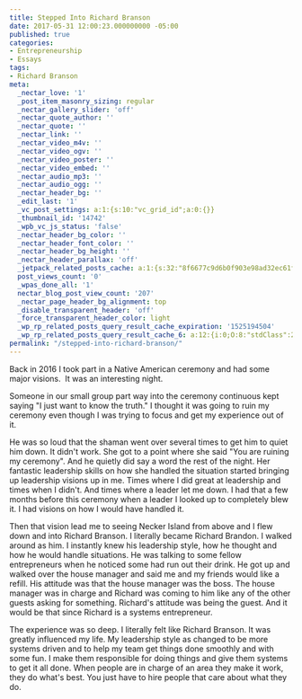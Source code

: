 ```yaml
---
title: Stepped Into Richard Branson
date: 2017-05-31 12:00:23.000000000 -05:00
published: true
categories:
- Entrepreneurship
- Essays
tags:
- Richard Branson
meta:
  _nectar_love: '1'
  _post_item_masonry_sizing: regular
  _nectar_gallery_slider: 'off'
  _nectar_quote_author: ''
  _nectar_quote: ''
  _nectar_link: ''
  _nectar_video_m4v: ''
  _nectar_video_ogv: ''
  _nectar_video_poster: ''
  _nectar_video_embed: ''
  _nectar_audio_mp3: ''
  _nectar_audio_ogg: ''
  _nectar_header_bg: ''
  _edit_last: '1'
  _vc_post_settings: a:1:{s:10:"vc_grid_id";a:0:{}}
  _thumbnail_id: '14742'
  _wpb_vc_js_status: 'false'
  _nectar_header_bg_color: ''
  _nectar_header_font_color: ''
  _nectar_header_bg_height: ''
  _nectar_header_parallax: 'off'
  _jetpack_related_posts_cache: a:1:{s:32:"8f6677c9d6b0f903e98ad32ec61f8deb";a:2:{s:7:"expires";i:1504424756;s:7:"payload";a:3:{i:0;a:1:{s:2:"id";i:655;}i:1;a:1:{s:2:"id";i:4809;}i:2;a:1:{s:2:"id";i:2078;}}}}
  post_views_count: '0'
  _wpas_done_all: '1'
  nectar_blog_post_view_count: '207'
  _nectar_page_header_bg_alignment: top
  _disable_transparent_header: 'off'
  _force_transparent_header_color: light
  _wp_rp_related_posts_query_result_cache_expiration: '1525194504'
  _wp_rp_related_posts_query_result_cache_6: a:12:{i:0;O:8:"stdClass":2:{s:7:"post_id";s:3:"108";s:5:"score";s:17:"39.21118890867833";}i:1;O:8:"stdClass":2:{s:7:"post_id";s:3:"105";s:5:"score";s:18:"29.650142761757614";}i:2;O:8:"stdClass":2:{s:7:"post_id";s:3:"713";s:5:"score";s:18:"27.342217994333385";}i:3;O:8:"stdClass":2:{s:7:"post_id";s:3:"110";s:5:"score";s:18:"26.517967818611467";}i:4;O:8:"stdClass":2:{s:7:"post_id";s:2:"33";s:5:"score";s:18:"25.144993416997167";}i:5;O:8:"stdClass":2:{s:7:"post_id";s:4:"1179";s:5:"score";s:18:"25.140047510239167";}i:6;O:8:"stdClass":2:{s:7:"post_id";s:4:"1178";s:5:"score";s:18:"25.140047510239167";}i:7;O:8:"stdClass":2:{s:7:"post_id";s:4:"1176";s:5:"score";s:18:"25.140047510239167";}i:8;O:8:"stdClass":2:{s:7:"post_id";s:2:"36";s:5:"score";s:18:"25.140047510239167";}i:9;O:8:"stdClass":2:{s:7:"post_id";s:3:"350";s:5:"score";s:17:"23.76707310862487";}i:10;O:8:"stdClass":2:{s:7:"post_id";s:2:"40";s:5:"score";s:17:"23.76707310862487";}i:11;O:8:"stdClass":2:{s:7:"post_id";s:4:"8564";s:5:"score";s:17:"23.74604995294198";}}
permalink: "/stepped-into-richard-branson/"
---
```

<p>Back in 2016 I took part in a Native American ceremony and had some major visions.  It was an interesting night.</p>
<p>Someone in our small group part way into the ceremony continuous kept saying "I just want to know the truth." I thought it was going to ruin my ceremony even though I was trying to focus and get my experience out of it.</p>
<p>He was so loud that the shaman went over several times to get him to quiet him down. It didn't work. She got to a point where she said "You are ruining my ceremony". And he quietly did say a word the rest of the night. Her fantastic leadership skills on how she handled the situation started bringing up leadership visions up in me. Times where I did great at leadership and times when I didn't. And times where a leader let me down. I had that a few months before this ceremony when a leader I looked up to completely blew it. I had visions on how I would have handled it.</p>
<p>Then that vision lead me to seeing Necker Island from above and I flew down and into Richard Branson. I literally became Richard Brandon. I walked around as him. I instantly knew his leadership style, how he thought and how he would handle situations. He was talking to some fellow entrepreneurs when he noticed some had run out their drink. He got up and walked over the house manager and said me and my friends would like a refill. His attitude was that the house manager was the boss. The house manager was in charge and Richard was coming to him like any of the other guests asking for something. Richard's attitude was being the guest. And it would be that since Richard is a systems entrepreneur.</p>
<p>The experience was so deep. I literally felt like Richard Branson. It was greatly influenced my life. My leadership style as changed to be more systems driven and to help my team get things done smoothly and with some fun. I make them responsible for doing things and give them systems to get it all done. When people are in charge of an area they make it work, they do what's best. You just have to hire people that care about what they do.</p>
